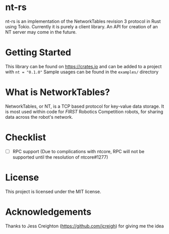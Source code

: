 # nt-rs
nt-rs is an implementation of the NetworkTables revision 3 protocol in Rust using Tokio.
Currently it is purely a client library. An API for creation of an NT server may come in the future.

# Getting Started
This library can be found on https://crates.io and can be added to a project with `nt = "0.1.0"`
Sample usages can be found in the `examples/` directory

# What is NetworkTables?
NetworkTables, or NT, is a TCP based protocol for key-value data storage. It is most used within code for _FIRST_ Robotics Competition robots, for sharing data across the robot's network.

# Checklist 
- [ ] RPC support (Due to complications with ntcore, RPC will not be supported until the resolution of ntcore#1277)

# License
This project is licensed under the MIT license.

# Acknowledgements
Thanks to Jess Creighton (https://github.com/jcreigh) for giving me the idea